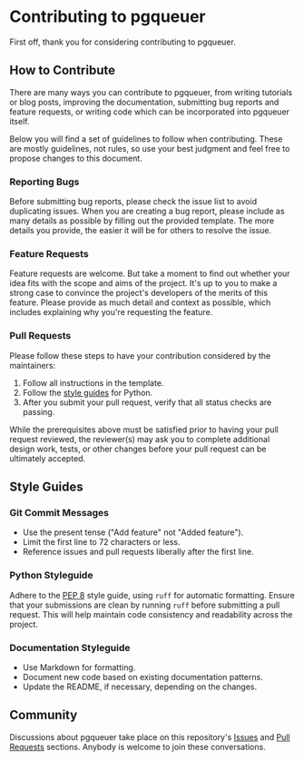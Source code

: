 # Contributing to pgqueuer

First off, thank you for considering contributing to pgqueuer.

## How to Contribute

There are many ways you can contribute to pgqueuer, from writing tutorials or blog posts, improving the documentation, submitting bug reports and feature requests, or writing code which can be incorporated into pgqueuer itself.

Below you will find a set of guidelines to follow when contributing. These are mostly guidelines, not rules, so use your best judgment and feel free to propose changes to this document.

### Reporting Bugs

Before submitting bug reports, please check the issue list to avoid duplicating issues. When you are creating a bug report, please include as many details as possible by filling out the provided template. The more details you provide, the easier it will be for others to resolve the issue.

### Feature Requests

Feature requests are welcome. But take a moment to find out whether your idea fits with the scope and aims of the project. It's up to you to make a strong case to convince the project's developers of the merits of this feature. Please provide as much detail and context as possible, which includes explaining why you're requesting the feature.

### Pull Requests

Please follow these steps to have your contribution considered by the maintainers:

1. Follow all instructions in the template.
2. Follow the [style guides](#style-guides) for Python.
3. After you submit your pull request, verify that all status checks are passing.

While the prerequisites above must be satisfied prior to having your pull request reviewed, the reviewer(s) may ask you to complete additional design work, tests, or other changes before your pull request can be ultimately accepted.

## Style Guides

### Git Commit Messages

* Use the present tense ("Add feature" not "Added feature").
* Limit the first line to 72 characters or less.
* Reference issues and pull requests liberally after the first line.

### Python Styleguide

Adhere to the [PEP 8](https://pep8.org/) style guide, using `ruff` for automatic formatting. Ensure that your submissions are clean by running `ruff` before submitting a pull request. This will help maintain code consistency and readability across the project.

### Documentation Styleguide

* Use Markdown for formatting.
* Document new code based on existing documentation patterns.
* Update the README, if necessary, depending on the changes.

## Community

Discussions about pgqueuer take place on this repository's [Issues](https://github.com/janbjorge/pgqueuer/issues) and [Pull Requests](https://github.com/janbjorge/pgqueuer/pulls) sections. Anybody is welcome to join these conversations.
